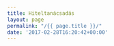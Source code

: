 ```yaml
---
title: Hiteltanácsadás
layout: page
permalink: "/{{ page.title }}/"
date: '2017-02-28T16:20:42+00:00'
---
```

